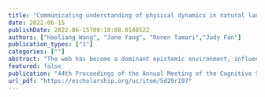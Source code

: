 ```yaml
---
title: "Communicating understanding of physical dynamics in natural language"
date: 2022-06-15
publishDate: 2022-06-15T09:10:08.014852Z
authors: ["Haoliang Wang", "Jane Yang", "Ronen Tamari","Judy Fan"]
publication_types: ["1"]
categories: [""]
abstract: "The web has become a dominant epistemic environment, influencing people's beliefs at a global scale. However, online epistemic environments are increasingly polluted, impairing societies' ability to coordinate effectively in the face of global crises. We argue that centralized platforms are a main source of epistemic pollution, and that healthier environments require redesigning how we collectively govern attention. Inspired by decentralization and open source software movements, we propose Open Source Attention, a socio-technical framework for 'freeing' human attention from control by platforms, through a decentralized eco-system for creating, storing and querying stigmergic markers; the digital traces of human attention."
featured: false
publication: "44th Proceedings of the Annual Meeting of the Cognitive Science Society, 2022"
url_pdf: "https://escholarship.org/uc/item/5d29r197"
---
```

